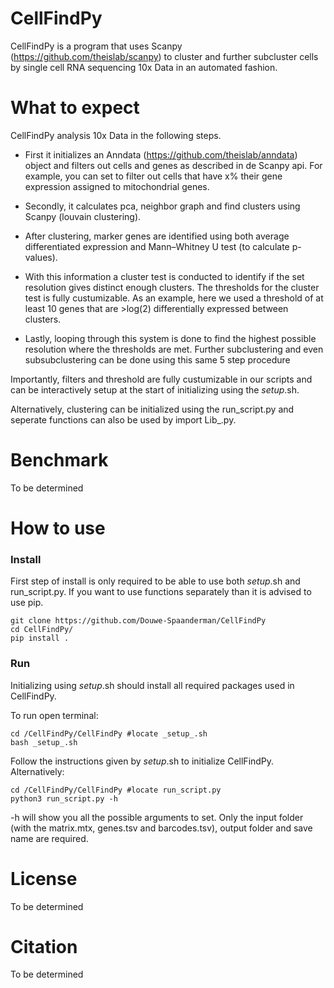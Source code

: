 # CellFindPy

CellFindPy is a program that uses Scanpy (https://github.com/theislab/scanpy) to cluster and further subcluster cells by single cell RNA sequencing 10x Data in an automated
fashion.

# What to expect

CellFindPy analysis 10x Data in the following steps.

- First it initializes an Anndata (https://github.com/theislab/anndata) object and filters out cells and genes as described in de Scanpy api. For example, you can set to 
filter out cells that have x% their gene expression assigned to mitochondrial genes.

- Secondly, it calculates pca, neighbor graph and find clusters using Scanpy (louvain clustering). 

- After clustering, marker genes are identified using both average differentiated expression and Mann–Whitney U test (to calculate p-values). 

- With this information a cluster test is conducted to identify if the set resolution gives distinct enough clusters. The thresholds for the cluster test is fully custumizable.
As an  example, here we used a threshold of at least 10 genes that are >log(2) differentially expressed between clusters.

- Lastly, looping through this system is done to find the highest possible resolution where the thresholds are met. Further subclustering and even subsubclustering can be done
using this same 5 step procedure 

Importantly, filters and threshold are fully custumizable in our scripts and can be interactively setup at the start of initializing using the _setup_.sh.

Alternatively, clustering can be initialized using the run_script.py and seperate functions can also be used by import Lib_.py. 

# Benchmark

To be determined

# How to use

### Install

First step of install is only required to be able to use both _setup_.sh and run_script.py. If you want to use functions separately than it is advised to use pip.
```
git clone https://github.com/Douwe-Spaanderman/CellFindPy
cd CellFindPy/
pip install .
```

### Run
Initializing using _setup_.sh should install all required packages used in CellFindPy. 

To run open terminal:
```
cd /CellFindPy/CellFindPy #locate _setup_.sh
bash _setup_.sh
```

Follow the instructions given by _setup_.sh to initialize CellFindPy.
Alternatively:
```
cd /CellFindPy/CellFindPy #locate run_script.py
python3 run_script.py -h
```

-h will show you all the possible arguments to set. Only the input folder (with the matrix.mtx, genes.tsv and barcodes.tsv), output folder and save name are required.

# License

To be determined

# Citation

To be determined

 

